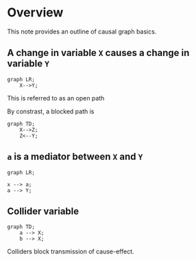 # Overview
This note provides an outline of causal graph basics.

## A change in variable `X` causes a change in variable `Y`

```mermaid
graph LR;
	X-->Y;
```
This is referred to as an open path

By constrast, a blocked path is

```mermaid
graph TD;
	X-->Z;
	Z<--Y; 
```

## `a` is a mediator between `X` and `Y`

```mermaid
graph LR;

x --> a;
a --> Y;

```


## Collider variable
```mermaid
graph TD;
	a --> X;
	b --> X;
```

Colliders block transmission of cause-effect. 

